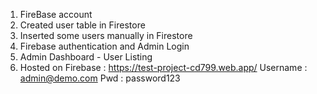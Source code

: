 1. FireBase account  
2. Created user table in Firestore
3. Inserted some users manually in Firestore
4. Firebase authentication and Admin Login
5. Admin Dashboard - User Listing
6. Hosted on Firebase : https://test-project-cd799.web.app/
   Username : admin@demo.com
   Pwd : password123
